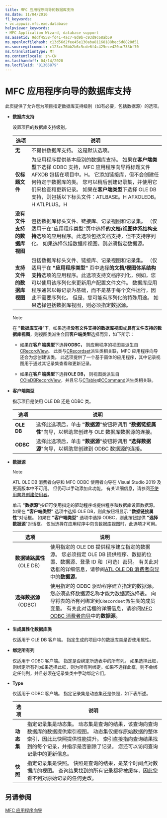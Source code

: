 ```yaml
---
title: MFC 应用程序向导的数据库支持
ms.date: 11/04/2016
f1_keywords:
- vc.appwiz.mfc.exe.database
helpviewer_keywords:
- MFC Application Wizard, database support
ms.assetid: 9ddf4558-fd41-4ac7-8d9b-c93d9c68ab59
ms.openlocfilehash: c13d56d2fee45e130aba81168188bec6d8828d51
ms.sourcegitcommit: c123cc76bb2b6c5cde6f4c425ece420ac733bf70
ms.translationtype: MT
ms.contentlocale: zh-CN
ms.lasthandoff: 04/14/2020
ms.locfileid: "81365879"
---
```

# <a name="database-support-mfc-application-wizard"></a>MFC 应用程序向导的数据库支持

此页提供了允许您为项目指定数据库支持级别（如有必要，包括数据源）的选项。

- **数据库支持**

   设置项目的数据库支持级别。

   |选项|说明|
   |------------|-----------------|
   |**无**|不提供数据库支持。 这是默认选项。|
   |**仅标题文件**|为应用程序提供基本级别的数据库支持。 如果在**客户端类型**下选择 ODBC 支持，MFC 应用程序向导将标题文件 AFXDB 包括在项目中。H。 它添加链接库，但不会创建任何特定于数据库的类。 您可以稍后创建记录集，并使用它们来检查和更新记录。 如果在**客户端类型**下选择 OLE DB 支持，则包括以下标头文件：ATLBASE。H AFXOLEDB。H ATLPLUS。H|
   |**没有文件支持的数据库视图**|包括数据库标头文件、链接库、记录视图和记录集。 （仅适用于在["应用程序类型"](../../mfc/reference/application-type-mfc-application-wizard.md)页中选择**的文档/视图体系结构支持**选项的应用程序。此选项包括文档支持，但不支持序列化。 如果选择包括数据库视图，则必须指定数据源。|
   |**支持文件的数据库视图**|包括数据库标头文件、链接库、记录视图和记录集。 （仅适用于在 **"应用程序类型"** 页中选择**的文档/视图体系结构支持**选项的应用程序。此选项支持文档序列化，例如，您可以使用该序列化来更新用户配置文件文件。 数据库应用程序通常以每记录为基础，而不是基于每个文件运行，因此不需要序列化。 但是，您可能有序列化的特殊用途。 如果选择包括数据库视图，则必须指定数据源。|

   > [!NOTE]
   > 在 **"数据库支持**"下，如果选择**没有文件支持的数据库视图**或**具有文件支持的数据库视图**，则视图类派生会因**客户端类型**选择而异，如下所示：

  - 如果在**客户端类型**下选择**ODBC，** 则应用程序的视图类派生自[CRecordView](../../mfc/reference/crecordview-class.md)。 此类与[CRecordset](../../mfc/reference/crecordset-class.md)派生类相关联，MFC 应用程序向导还会为您创建该类。 此选项提供了一个基于窗体的应用程序，其中记录视图用于通过其记录集查看和更新记录。

  - 如果在**客户端类型**下选择**OLE DB，** 则视图类派生自[COleDBRecordView](../../mfc/reference/coledbrecordview-class.md)，并且它与[CTable](../../data/oledb/ctable-class.md)或[CCommand](../../data/oledb/ccommand-class.md)派生类相关联。

- **客户端类型**

   指示项目是使用 OLE DB 还是 ODBC 类。

   |选项|说明|
   |------------|-----------------|
   |**OLE DB**|选择此选项后，单击 **"数据源**"按钮将调用 **"数据链接属性**"向导，以帮助您创建与 OLE 数据库数据源的连接。|
   |**ODBC**|选择此选项后，单击 **"数据源**"按钮将调用 **"选择数据源**"向导，以帮助您创建到 ODBC 数据源的连接。|

- **数据源**

   > [!NOTE]
   > ATL OLE DB 消费者向导和 MFC ODBC 使用者向导在 Visual Studio 2019 及更高版本中不可用。 但仍可以手动添加此功能。 有关详细信息，请参阅[不使用向导创建使用者](../../data/oledb/creating-a-consumer-without-using-a-wizard.md)。

   单击 **"数据源**"按钮可使用指定的驱动程序或提供程序和数据库设置数据源。 如果在 **"客户端类型"** 选项中选择 OLE DB，则此按钮将显示 **"数据链接属性**"对话框。 如果在 **"客户端类型"** 选项中选择 ODBC，则此按钮提供 **"选择数据源**"对话框。 仅当选择在应用程序中包含数据库视图时，此选项才可用。

   |选项|说明|
   |------------|-----------------|
   |**数据链路属性**（OLE DB）|使用指定的 OLE DB 提供程序建立指定的数据源。 您必须指定 OLE DB 提供程序、数据的位置、数据源、登录 ID 和（可选）密码。 有关此对话框的详细信息，请参阅[ATL OLE DB 消费者向导](../../atl/reference/atl-ole-db-consumer-wizard.md)中的**数据源**。|
   |**选择数据源**（ODBC）|使用指定的 ODBC 驱动程序建立指定的数据源。 您必须选择数据源名称才能为数据源选择表。 向导将表的所有列绑定到`CRecordset`派生类的成员变量。 有关此对话框的详细信息，请参阅[MFC ODBC 消费者向导](../../mfc/reference/mfc-odbc-consumer-wizard.md)中的**数据源**。|

- **生成属性化数据库类**

   仅适用于 OLE DB 客户端。 指定生成的项目中的数据库类是否使用属性。

- **绑定所有列**

   仅适用于 ODBC 客户端。 指定是否绑定所选表中的所有列。 如果选择此框，则绑定所有列;如果选择此框，则为所有列绑定。如果不选择此框，则不会绑定任何列，并且必须在记录集类中手动绑定它们。

- **Type**

   仅适用于 ODBC 客户端。 指定记录集是动态集还是快照，如下表所述。

   |选项|说明|
   |------------|-----------------|
   |**动态集**|指定记录集是动态集。 动态集是查询的结果，该查询向查询数据库的数据提供索引视图。 动态集仅缓存原始数据的整体索引，因此比快照提供性能提升。 索引直接指向查询结果找到的每个记录，并指示是否删除了记录。 您还可以访问查询记录中的更新信息。|
   |**快照**|指定记录集是快照。 快照是查询的结果，是某个时间点对数据库的视图。 查询结果找到的所有记录都将被缓存，因此您看不到对原始记录的任何更改。|

## <a name="see-also"></a>另请参阅

[MFC 应用程序向导](../../mfc/reference/mfc-application-wizard.md)
